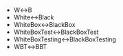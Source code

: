 - W↔️B
- White↔️Black
- WhiteBox↔️BlackBox
- WhiteBoxTest↔️BlackBoxTest
- WhiteBoxTesting↔️BlackBoxTesting
- WBT↔️BBT